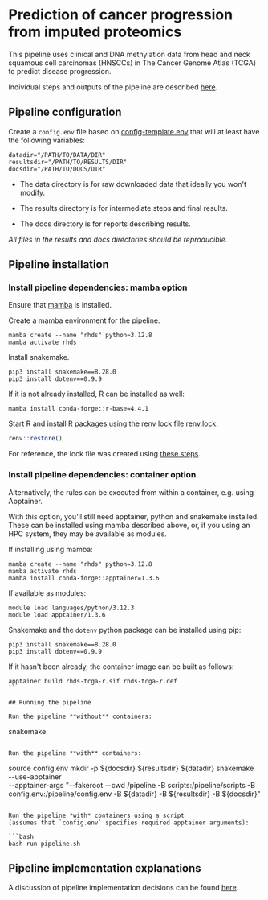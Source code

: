 # Prediction of cancer progression from imputed proteomics

This pipeline uses clinical and DNA methylation data
from head and neck squamous cell carcinomas (HNSCCs)
in The Cancer Genome Atlas (TCGA) to predict disease progression.

Individual steps and outputs of the pipeline are described [here](README-description.md).

## Pipeline configuration

Create a `config.env` file based on
[config-template.env](config-template.env) that
will at least have the following variables:

```
datadir="/PATH/TO/DATA/DIR"
resultsdir="/PATH/TO/RESULTS/DIR"
docsdir="/PATH/TO/DOCS/DIR"
```

* The data directory is for raw downloaded data that ideally you won't modify.

* The results directory is for intermediate steps and final results.

* The docs directory is for reports describing results. 

*All files in the results and docs directories should be reproducible.*

## Pipeline installation

### Install pipeline dependencies: mamba option

Ensure that [mamba](README-mamba.md) is installed.

Create a mamba environment for the pipeline.

```
mamba create --name "rhds" python=3.12.8
mamba activate rhds
```

Install snakemake.

```
pip3 install snakemake==8.28.0
pip3 install dotenv==0.9.9
```

If it is not already installed, R can be installed as well:

```
mamba install conda-forge::r-base=4.4.1
```

Start R and install R packages using the
renv lock file [renv.lock](renv.lock).

```R
renv::restore()
```

For reference, the lock file was created using
[these steps](README-renv.md).

### Install pipeline dependencies: container option

Alternatively, the rules can be executed from within a container,
e.g. using Apptainer.

With this option, you'll still need
apptainer, python and snakemake installed.
These can be installed using mamba described above, or,
if you using an HPC system, they may be available as modules.

If installing using mamba:

```
mamba create --name "rhds" python=3.12.8
mamba activate rhds
mamba install conda-forge::apptainer=1.3.6
```

If available as modules:

```
module load languages/python/3.12.3
module load apptainer/1.3.6
```

Snakemake and the `dotenv` python package can be installed using pip:

```
pip3 install snakemake==8.28.0
pip3 install dotenv==0.9.9
```

If it hasn't been already,
the container image can be built as follows:

```
apptainer build rhds-tcga-r.sif rhds-tcga-r.def
``

## Running the pipeline

Run the pipeline **without** containers:

```
snakemake
```

Run the pipeline **with** containers:

```
source config.env
mkdir -p ${docsdir} ${resultsdir} ${datadir}
snakemake \
    --use-apptainer \
    --apptainer-args "--fakeroot --cwd /pipeline -B scripts:/pipeline/scripts -B config.env:/pipeline/config.env -B ${datadir} -B ${resultsdir} -B ${docsdir}"
```

Run the pipeline *with* containers using a script
(assumes that `config.env` specifies required apptainer arguments):

```bash
bash run-pipeline.sh 
```

## Pipeline implementation explanations

A discussion of pipeline implementation decisions
can be found [here](README-decisions.md). 

